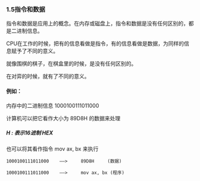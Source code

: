 ### 1.5指令和数据
指令和数据是应用上的概念。在内存或磁盘上，指令和数据是没有任何区别的，都是二进制信息。

CPU在工作的时候，把有的信息看做是指令，有的信息看做是数据，为同样的信息赋予了不同的意义。

就像围棋的棋子，在棋盒里的时候，是没有任何区别的。

在对弈的时候，就有了不同的意义。



#### 例如：

内存中的二进制信息 1000100111011000 

计算机可以把它看作大小为 89D8H 的数据来处理

##### H : 表示16进制 HEX

也可以将其看作指令 mov ax, bx 来执行

```
1000100111011000    ——>     89D8H     (数据)

1000100111011000    ——>     mov ax, bx (程序)


```
